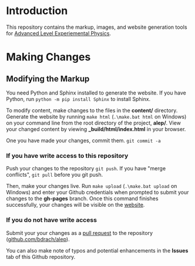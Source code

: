 # Introduction

This repository contains the markup, images, and website generation tools for [Advanced Level Experiemental Physics](http://alevelexperimentalphysics.info/index.html).

# Making Changes 
## Modifying the Markup

You need Python and Sphinx installed to generate the website.  If you have Python, run `python -m pip install Sphinx` to install Sphinx.

To modify content, make changes to the files in the **content/** directory.  Generate the website by running `make html` (`.\make.bat html` on Windows) on your command line from the root directory of the project, **alep/**.  View your changed content by viewing **_build/html/index.html** in your browser.

One you have made your changes, commit them.  `git commit -a`

### If you have write access to this repository

Push your changes to the repository `git push`.  If you have "merge conflicts", `git pull` before you git push.

Then, make your changes live.  Run `make upload` (`.\make.bat upload` on Windows) and enter your Github credentials when prompted to submit your changes to the **gh-pages** branch. Once this command finishes successfully, your changes will be visible on the [website](http://alevelexperimentalphysics.info/index.html).

### If you do not have write access

Submit your your changes as a [pull request](https://help.github.com/articles/about-pull-requests/) to the repository ([github.com/bdrach/alep](https://github.com/bdrach/alep)).

You can also make note of typos and potential enhancements in the **Issues** tab of this Github repository.
